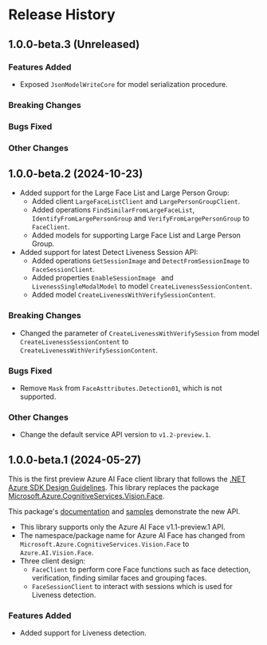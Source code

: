 # Release History

## 1.0.0-beta.3 (Unreleased)

### Features Added

- Exposed `JsonModelWriteCore` for model serialization procedure.

### Breaking Changes

### Bugs Fixed

### Other Changes

## 1.0.0-beta.2 (2024-10-23)

- Added support for the Large Face List and Large Person Group:
  - Added client `LargeFaceListClient` and `LargePersonGroupClient`.
  - Added operations `FindSimilarFromLargeFaceList`, `IdentifyFromLargePersonGroup` and `VerifyFromLargePersonGroup` to `FaceClient`.
  - Added models for supporting Large Face List and Large Person Group.
- Added support for latest Detect Liveness Session API:
  - Added operations `GetSessionImage` and `DetectFromSessionImage` to `FaceSessionClient`.
  - Added properties `EnableSessionImage ` and `LivenessSingleModalModel` to model `CreateLivenessSessionContent`.
  - Added model `CreateLivenessWithVerifySessionContent`.

### Breaking Changes

- Changed the parameter of `CreateLivenessWithVerifySession` from model `CreateLivenessSessionContent` to `CreateLivenessWithVerifySessionContent`.

### Bugs Fixed

- Remove `Mask` from `FaceAsttributes.Detection01`, which is not supported.

### Other Changes

- Change the default service API version to `v1.2-preview.1`.

## 1.0.0-beta.1 (2024-05-27)

This is the first preview Azure AI Face client library that follows the [.NET Azure SDK Design Guidelines](https://azure.github.io/azure-sdk/dotnet_introduction.html).
This library replaces the package [Microsoft.Azure.CognitiveServices.Vision.Face](https://www.nuget.org/packages/Microsoft.Azure.CognitiveServices.Vision.Face).

This package's [documentation](https://github.com/Azure/azure-sdk-for-net/tree/main/sdk/face/Azure.AI.Vision.Face/README.md) and [samples](https://github.com/Azure/azure-sdk-for-net/tree/main/sdk/face/Azure.AI.Vision.Face/samples/README.md) demonstrate the new API.

- This library supports only the Azure AI Face v1.1-preview.1 API.
- The namespace/package name for Azure AI Face has changed from `Microsoft.Azure.CognitiveServices.Vision.Face` to `Azure.AI.Vision.Face`.
- Three client design:
  - `FaceClient` to perform core Face functions such as face detection, verification, finding similar faces and grouping faces.
  - `FaceSessionClient` to interact with sessions which is used for Liveness detection.

### Features Added

- Added support for Liveness detection.

